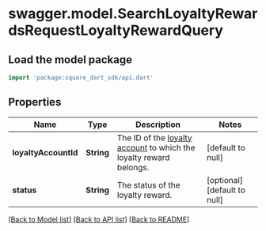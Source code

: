 # swagger.model.SearchLoyaltyRewardsRequestLoyaltyRewardQuery

## Load the model package
```dart
import 'package:square_dart_sdk/api.dart'
```

## Properties
Name | Type | Description | Notes
------------ | ------------- | ------------- | -------------
**loyaltyAccountId** | **String** | The ID of the [loyalty account](https://developer.squareup.com/reference/square_2023-12-13/objects/LoyaltyAccount) to which the loyalty reward belongs. | [default to null]
**status** | **String** | The status of the loyalty reward. | [optional] [default to null]

[[Back to Model list]](../README.md#documentation-for-models) [[Back to API list]](../README.md#documentation-for-api-endpoints) [[Back to README]](../README.md)


